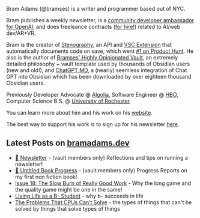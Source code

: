 Bram Adams (@bramses) is a writer and programmer based out of NYC. 

Bram publishes a weekly newsletter, is a [community developer ambassador for OpenAI](https://platform.openai.com/ambassadors), and does freeleance contracts ([for hire!](https://www.bramadams.dev/about/#consulting)) related to AI/web dev/AR+VR. 

Bram is the creator of [Stenography](https://stenography.dev), an API and [VSC Extension](https://marketplace.visualstudio.com/items?itemName=Stenography.stenography) that automatically documents code on save, which went [#1 on Product Hunt](https://www.producthunt.com/products/stenography#stenography). He also is the author of [Bramses' Highly Opinionated Vault](https://github.com/bramses/bramses-highly-opinionated-vault-2023), an extremely detailed philosophy + vault template used by thousands of Obsidian users (new and old!), and [ChatGPT MD](https://github.com/bramses/chatgpt-md), a (nearly) seemless integration of Chat GPT into Obsidian which has been downloaded by over eighteen thousand Obsidian users.

Previously Developer Advocate @ [Algolia](https://www.algolia.com/), Software Engineer @ [HBO](https://www.hbo.com/), Computer Science B.S. @ [University of Rochester](https://rochester.edu/)

You can learn more about him and his work on his [website](https://www.bramadams.dev/about/). 

The best way to support his work is to sign up for his newsletter [here](https://www.bramadams.dev/#/portal/).


## Latest Posts on [bramadams.dev](https://www.bramadams.dev/)

<!--START_SECTION:feed-->
* [🔐 Newsletter](https:&#x2F;&#x2F;www.bramadams.dev&#x2F;newsletter&#x2F;) - (vault members only) Reflections and tips on running a newsletter!
* [🔐 Untitled Book Progress](https:&#x2F;&#x2F;www.bramadams.dev&#x2F;untitled-book-1&#x2F;) - (vault members only) Progress Reports on my first non fiction book!
* [Issue 18: The Slow Burn of Really Good Work](https:&#x2F;&#x2F;www.bramadams.dev&#x2F;202307161909&#x2F;) - Why the long game and the quality game might be one in the same!
* [Living Life as a B- Student](https:&#x2F;&#x2F;www.bramadams.dev&#x2F;202307141838&#x2F;) - why b- succeeds in life
* [The Problems That CPUs Can’t Solve](https:&#x2F;&#x2F;www.bramadams.dev&#x2F;202307141835&#x2F;) - the types of things that can&#39;t be solved by things that solve types of things
<!--END_SECTION:feed-->
